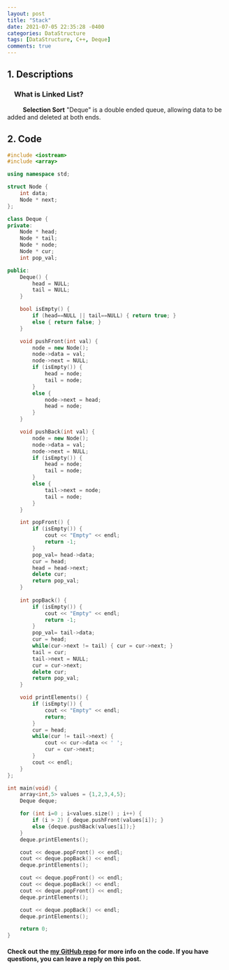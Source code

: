 ```yaml
---
layout: post
title: "Stack"
date: 2021-07-05 22:35:28 -0400
categories: DataStructure
tags: [DataStructure, C++, Deque]
comments: true
---
```


## 1. Descriptions
### &nbsp;&nbsp;&nbsp;&nbsp;What is Linked List?  
&nbsp;&nbsp;&nbsp;&nbsp;&nbsp;&nbsp;&nbsp;&nbsp; **Selection Sort** "Deque" is a double ended queue, allowing data to be added and deleted at both ends.   

## 2. Code
```cpp
#include <iostream>
#include <array>

using namespace std;

struct Node {
    int data;
    Node * next;
};

class Deque {
private:
    Node * head;
    Node * tail;
    Node * node;
    Node * cur;
    int pop_val;

public:
    Deque() {
        head = NULL;
        tail = NULL;
    }

    bool isEmpty() {
        if (head==NULL || tail==NULL) { return true; }
        else { return false; }
    }

    void pushFront(int val) {
        node = new Node();
        node->data = val;
        node->next = NULL;
        if (isEmpty()) {
            head = node;
            tail = node;
        }
        else {
            node->next = head;
            head = node;
        }
    }

    void pushBack(int val) {
        node = new Node();
        node->data = val;
        node->next = NULL;
        if (isEmpty()) {
            head = node;
            tail = node;
        }
        else {
            tail->next = node;
            tail = node;
        }
    }

    int popFront() {
        if (isEmpty()) {
            cout << "Empty" << endl;
            return -1;
        }
        pop_val= head->data;
        cur = head;
        head = head->next;
        delete cur;
        return pop_val;
    }
    
    int popBack() {
        if (isEmpty()) {
            cout << "Empty" << endl;
            return -1;
        }
        pop_val= tail->data;
        cur = head;
        while(cur->next != tail) { cur = cur->next; }
        tail = cur;
        tail->next = NULL;
        cur = cur->next;
        delete cur;
        return pop_val;
    }

    void printElements() {
        if (isEmpty()) {
            cout << "Empty" << endl;
            return;
        }
        cur = head;
        while(cur != tail->next) {
            cout << cur->data << ' ';
            cur = cur->next;
        }
        cout << endl;
    }
};

int main(void) {
    array<int,5> values = {1,2,3,4,5};
    Deque deque;

    for (int i=0 ; i<values.size() ; i++) {
        if (i > 2) { deque.pushFront(values[i]); }
        else {deque.pushBack(values[i]);}
    }
    deque.printElements();

    cout << deque.popFront() << endl;
    cout << deque.popBack() << endl;
    deque.printElements();

    cout << deque.popFront() << endl;
    cout << deque.popBack() << endl;
    cout << deque.popFront() << endl;
    deque.printElements();

    cout << deque.popBack() << endl;
    deque.printElements();

    return 0;
}
```

#### Check out the [my GitHub repo][hyuk-gh] for more info on the code. If you have questions, you can leave a reply on this post.
[hyuk-gh]:   https://github.com/dlgur1994/Algorithms/tree/master/DataStructure
